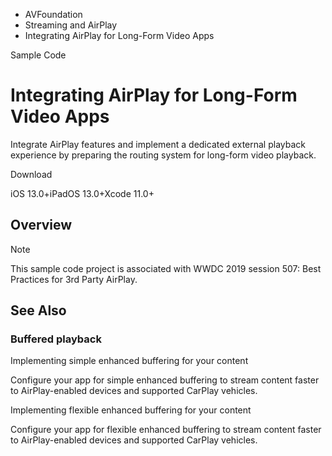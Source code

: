 

- AVFoundation
- Streaming and AirPlay
-  Integrating AirPlay for Long-Form Video Apps 

Sample Code

# Integrating AirPlay for Long-Form Video Apps

Integrate AirPlay features and implement a dedicated external playback experience by preparing the routing system for long-form video playback.

Download

iOS 13.0+iPadOS 13.0+Xcode 11.0+

## Overview

Note

This sample code project is associated with WWDC 2019 session 507: Best Practices for 3rd Party AirPlay.

## See Also

### Buffered playback

Implementing simple enhanced buffering for your content

Configure your app for simple enhanced buffering to stream content faster to AirPlay-enabled devices and supported CarPlay vehicles.

Implementing flexible enhanced buffering for your content

Configure your app for flexible enhanced buffering to stream content faster to AirPlay-enabled devices and supported CarPlay vehicles.

